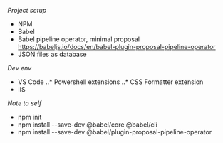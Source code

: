 
*Project setup*
* NPM
* Babel
* Babel pipeline operator, minimal proposal https://babeljs.io/docs/en/babel-plugin-proposal-pipeline-operator
* JSON files as database

*Dev env*
* VS Code
..* Powershell extensions
..* CSS Formatter extension
* IIS

*Note to self*
* npm init
* npm install --save-dev @babel/core @babel/cli
* npm install --save-dev @babel/plugin-proposal-pipeline-operator